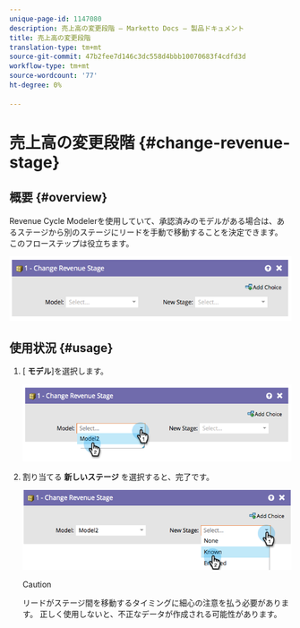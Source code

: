 ```yaml
---
unique-page-id: 1147080
description: 売上高の変更段階 — Marketto Docs — 製品ドキュメント
title: 売上高の変更段階
translation-type: tm+mt
source-git-commit: 47b2fee7d146c3dc558d4bbb10070683f4cdfd3d
workflow-type: tm+mt
source-wordcount: '77'
ht-degree: 0%

---
```



# 売上高の変更段階 {#change-revenue-stage}

## 概要 {#overview}

Revenue Cycle Modelerを使用していて、承認済みのモデルがある場合は、あるステージから別のステージにリードを手動で移動することを決定できます。 このフローステップは役立ちます。

![](assets/image2014-9-22-17-3a4-3a59.png)

## 使用状況 {#usage}

1. [ **モデル**]を選択します。

   ![](assets/image2014-9-22-17-3a5-3a4.png)

1. 割り当てる **新しいステージ** を選択すると、完了です。

   ![](assets/image2014-9-22-17-5-8.png)

   >[!CAUTION]
   >
   >リードがステージ間を移動するタイミングに細心の注意を払う必要があります。 正しく使用しないと、不正なデータが作成される可能性があります。

